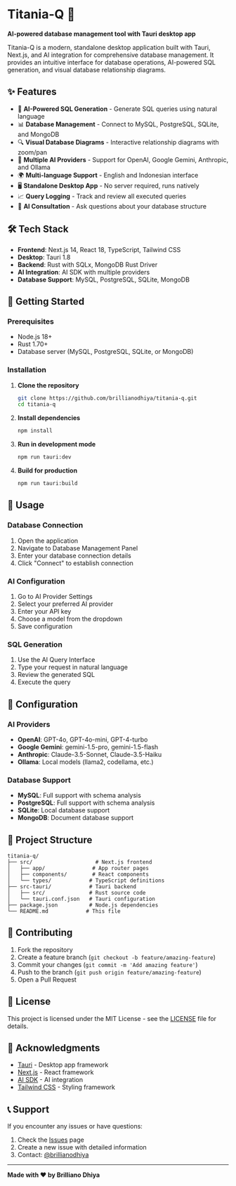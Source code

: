 # Titania-Q 🚀

**AI-powered database management tool with Tauri desktop app**

Titania-Q is a modern, standalone desktop application built with Tauri, Next.js, and AI integration for comprehensive database management. It provides an intuitive interface for database operations, AI-powered SQL generation, and visual database relationship diagrams.

## ✨ Features

- 🎯 **AI-Powered SQL Generation** - Generate SQL queries using natural language
- 📊 **Database Management** - Connect to MySQL, PostgreSQL, SQLite, and MongoDB
- 🔍 **Visual Database Diagrams** - Interactive relationship diagrams with zoom/pan
- 🤖 **Multiple AI Providers** - Support for OpenAI, Google Gemini, Anthropic, and Ollama
- 🌍 **Multi-language Support** - English and Indonesian interface
- 🖥️ **Standalone Desktop App** - No server required, runs natively
- 📈 **Query Logging** - Track and review all executed queries
- 💬 **AI Consultation** - Ask questions about your database structure

## 🛠️ Tech Stack

- **Frontend**: Next.js 14, React 18, TypeScript, Tailwind CSS
- **Desktop**: Tauri 1.8
- **Backend**: Rust with SQLx, MongoDB Rust Driver
- **AI Integration**: AI SDK with multiple providers
- **Database Support**: MySQL, PostgreSQL, SQLite, MongoDB

## 🚀 Getting Started

### Prerequisites

- Node.js 18+ 
- Rust 1.70+
- Database server (MySQL, PostgreSQL, SQLite, or MongoDB)

### Installation

1. **Clone the repository**
   ```bash
   git clone https://github.com/brillianodhiya/titania-q.git
   cd titania-q
   ```

2. **Install dependencies**
   ```bash
   npm install
   ```

3. **Run in development mode**
   ```bash
   npm run tauri:dev
   ```

4. **Build for production**
   ```bash
   npm run tauri:build
   ```

## 📖 Usage

### Database Connection
1. Open the application
2. Navigate to Database Management Panel
3. Enter your database connection details
4. Click "Connect" to establish connection

### AI Configuration
1. Go to AI Provider Settings
2. Select your preferred AI provider
3. Enter your API key
4. Choose a model from the dropdown
5. Save configuration

### SQL Generation
1. Use the AI Query Interface
2. Type your request in natural language
3. Review the generated SQL
4. Execute the query

## 🔧 Configuration

### AI Providers
- **OpenAI**: GPT-4o, GPT-4o-mini, GPT-4-turbo
- **Google Gemini**: gemini-1.5-pro, gemini-1.5-flash
- **Anthropic**: Claude-3.5-Sonnet, Claude-3.5-Haiku
- **Ollama**: Local models (llama2, codellama, etc.)

### Database Support
- **MySQL**: Full support with schema analysis
- **PostgreSQL**: Full support with schema analysis  
- **SQLite**: Local database support
- **MongoDB**: Document database support

## 📁 Project Structure

```
titania-q/
├── src/                    # Next.js frontend
│   ├── app/               # App router pages
│   ├── components/        # React components
│   └── types/            # TypeScript definitions
├── src-tauri/            # Tauri backend
│   ├── src/              # Rust source code
│   └── tauri.conf.json   # Tauri configuration
├── package.json          # Node.js dependencies
└── README.md            # This file
```

## 🤝 Contributing

1. Fork the repository
2. Create a feature branch (`git checkout -b feature/amazing-feature`)
3. Commit your changes (`git commit -m 'Add amazing feature'`)
4. Push to the branch (`git push origin feature/amazing-feature`)
5. Open a Pull Request

## 📄 License

This project is licensed under the MIT License - see the [LICENSE](LICENSE) file for details.

## 🙏 Acknowledgments

- [Tauri](https://tauri.app/) - Desktop app framework
- [Next.js](https://nextjs.org/) - React framework
- [AI SDK](https://sdk.vercel.ai/) - AI integration
- [Tailwind CSS](https://tailwindcss.com/) - Styling framework

## 📞 Support

If you encounter any issues or have questions:

1. Check the [Issues](https://github.com/brillianodhiya/titania-q/issues) page
2. Create a new issue with detailed information
3. Contact: [@brillianodhiya](https://github.com/brillianodhiya)

---

**Made with ❤️ by Brilliano Dhiya**